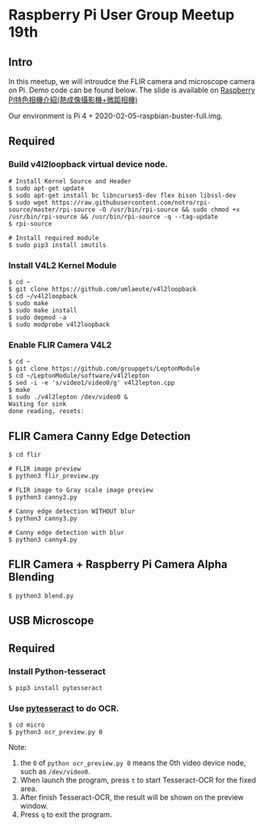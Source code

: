 # Raspberry Pi User Group Meetup 19th

## Intro
In this meetup, we will introudce the FLIR camera and microscope camera on Pi. Demo code can be found below.
The slide is available on [Raspberry Pi特色相機介紹(熱成像攝影機+微距相機)](https://www.slideshare.net/raspberrypi-tw/raspberry-pi-78846465)

Our environment is Pi 4 + 2020-02-05-raspbian-buster-full.img.

## Required
### Build v4l2loopback virtual device node.
```shell  
# Install Kernel Source and Header
$ sudo apt-get update
$ sudo apt-get install bc libncurses5-dev flex bison libssl-dev
$ sudo wget https://raw.githubusercontent.com/notro/rpi-source/master/rpi-source -O /usr/bin/rpi-source && sudo chmod +x /usr/bin/rpi-source && /usr/bin/rpi-source -q --tag-update
$ rpi-source

# Install required module
$ sudo pip3 install imutils
```

### Install V4L2 Kernel Module
```shell  
$ cd ~
$ git clone https://github.com/umlaeute/v4l2loopback
$ cd ~/v4l2loopback
$ sudo make
$ sudo make install
$ sudo depmod -a
$ sudo modprobe v4l2loopback
```

### Enable FLIR Camera V4L2
```shell  
$ cd ~
$ git clone https://github.com/groupgets/LeptonModule
$ cd ~/LeptonModule/software/v4l2lepton
$ sed -i -e 's/video1/video0/g' v4l2lepton.cpp
$ make
$ sudo ./v4l2lepton /dev/video0 &
Waiting for sink
done reading, resets: 
```

## FLIR Camera Canny Edge Detection
```shell  
$ cd flir

# FLIR image preview
$ python3 flir_preview.py

# FLIR image to Gray scale image preview
$ python3 canny2.py

# Canny edge detection WITHOUT blur
$ python3 canny3.py

# Canny edge detection with blur
$ python3 canny4.py
```

## FLIR Camera + Raspberry Pi Camera Alpha Blending
```shell  
$ python3 blend.py
```


## USB Microscope

## Required
### Install Python-tesseract
```shell  
$ pip3 install pytesseract
```

### Use [pytesseract](https://pypi.python.org/pypi/pytesseract) to do OCR.
```shell  
$ cd micro
$ python3 ocr_preview.py 0
```

Note:
1. the `0` of `python ocr_preview.py 0` means the 0th video device node, such as `/dev/video0`.
2. When launch the program, press `t` to start Tesseract-OCR for the fixed area.
3. After finish Tesseract-OCR, the result will be shown on the preview window.
4. Press `q` to exit the program.

